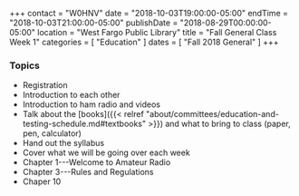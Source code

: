 +++
contact = "W0HNV"
date = "2018-10-03T19:00:00-05:00"
endTime = "2018-10-03T21:00:00-05:00"
publishDate = "2018-08-29T00:00:00-05:00"
location = "West Fargo Public Library"
title = "Fall General Class Week 1"
categories = [ "Education" ]
dates = [ "Fall 2018 General" ]
+++
### Topics
* Registration
* Introduction to each other
* Introduction to ham radio and videos 
* Talk about the [books]({{< relref "about/committees/education-and-testing-schedule.md#textbooks" >}}) and what to bring to class (paper, pen, calculator)
* Hand out the syllabus
* Cover what we will be going over each week
* Chapter 1---Welcome to Amateur Radio
* Chapter 3---Rules and Regulations
* Chaper 10

